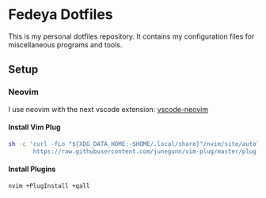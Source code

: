 # Fedeya Dotfiles

This is my personal dotfiles repository. It contains my configuration files for miscellaneous programs and tools.

## Setup

### Neovim

I use neovim with the next vscode extension: [vscode-neovim](https://marketplace.visualstudio.com/items?itemName=asvetliakov.vscode-neovim)

#### Install Vim Plug

```bash
sh -c 'curl -fLo "${XDG_DATA_HOME:-$HOME/.local/share}"/nvim/site/autoload/plug.vim --create-dirs \
       https://raw.githubusercontent.com/junegunn/vim-plug/master/plug.vim'
```

#### Install Plugins

```bash
nvim +PlugInstall +qall
```
